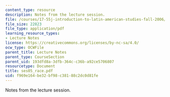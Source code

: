 ```yaml
---
content_type: resource
description: Notes from the lecture session.
file: /courses/17-55j-introduction-to-latin-american-studies-fall-2006/f969e164be32bf98c38188c2dc0d81fe_ses05_race.pdf
file_size: 22823
file_type: application/pdf
learning_resource_types:
- Lecture Notes
license: https://creativecommons.org/licenses/by-nc-sa/4.0/
ocw_type: OCWFile
parent_title: Lecture Notes
parent_type: CourseSection
parent_uid: 193dfd8a-3dfb-364c-c36b-a92ce5706807
resourcetype: Document
title: ses05_race.pdf
uid: f969e164-be32-bf98-c381-88c2dc0d81fe
---
```

Notes from the lecture session.